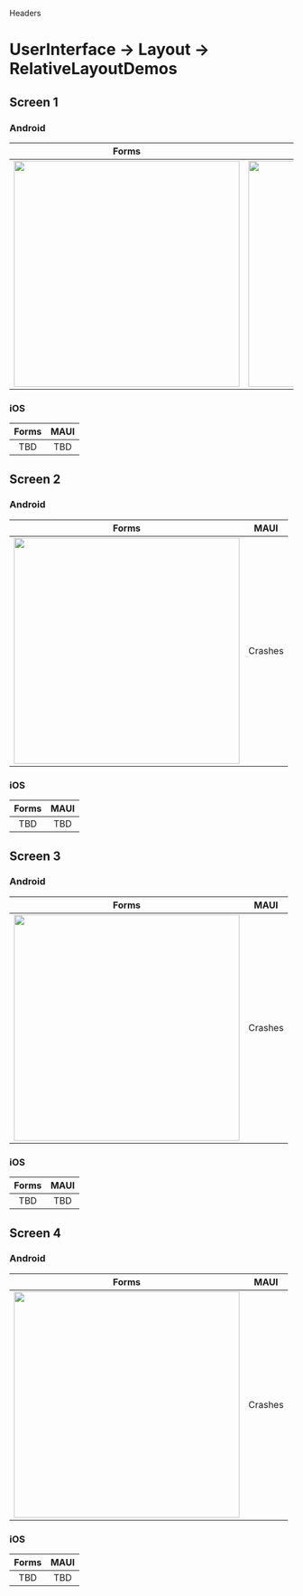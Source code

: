 

Headers
# UserInterface -> Layout -> RelativeLayoutDemos



## Screen 1

### Android

Forms |  MAUI
:----------:|:---------:
<img src="Forms/Android/home.png" width="400"/> | <img src="Maui/Android/home.png" width="400"/>

### iOS

Forms |  MAUI
:----------:|:---------:
TBD | TBD

## Screen 2

### Android

Forms |  MAUI
:----------:|:---------:
<img src="Forms/Android/stylish-header.png" width="400"/> | Crashes

### iOS

Forms |  MAUI
:----------:|:---------:
TBD | TBD


## Screen 3

### Android

Forms |  MAUI
:----------:|:---------:
<img src="Forms/Android/constraint.png" width="400"/> | Crashes

### iOS

Forms |  MAUI
:----------:|:---------:
TBD | TBD


## Screen 4

### Android

Forms |  MAUI
:----------:|:---------:
<img src="Forms/Android/simple-overlay.png" width="400"/> | Crashes

### iOS

Forms |  MAUI
:----------:|:---------:
TBD | TBD
